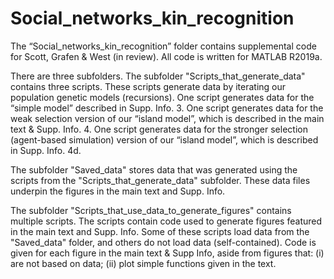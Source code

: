 # Social_networks_kin_recognition

The “Social_networks_kin_recognition” folder contains supplemental code for Scott, Grafen & West (in review). All code is written for MATLAB R2019a.

There are three subfolders. The subfolder "Scripts_that_generate_data" contains three scripts. These scripts generate data by iterating our population genetic models (recursions). One script generates data for the “simple model” described in Supp. Info. 3. One script generates data for the weak selection version of our “island model”, which is described in the main text & Supp. Info. 4. One script generates data for the stronger selection (agent-based simulation) version of our “island model”, which is described in Supp. Info. 4d.

The subfolder "Saved_data" stores data that was generated using the scripts from the "Scripts_that_generate_data" subfolder. These data files underpin the figures in the main text and Supp. Info.

The subfolder "Scripts_that_use_data_to_generate_figures" contains multiple scripts. The scripts contain code used to generate figures featured in the main text and Supp. Info. Some of these scripts load data from the "Saved_data" folder, and others do not load data (self-contained). Code is given for each figure in the main text & Supp Info, aside from figures that: (i) are not based on data; (ii) plot simple functions given in the text.
